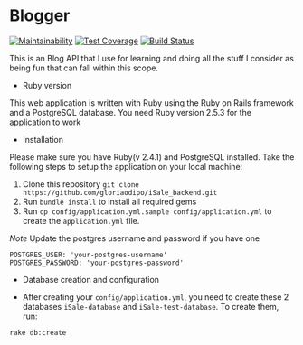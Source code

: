 # Blogger

[![Maintainability](https://api.codeclimate.com/v1/badges/ece9d83b75e0bc51bf41/maintainability)](https://codeclimate.com/github/Ramon3162/Blogger/maintainability) [![Test Coverage](https://api.codeclimate.com/v1/badges/ece9d83b75e0bc51bf41/test_coverage)](https://codeclimate.com/github/Ramon3162/Blogger/test_coverage) [![Build Status](https://travis-ci.org/Ramon3162/Blogger.svg?branch=develop)](https://travis-ci.org/Ramon3162/Blogger)

This is an Blog API that I use for learning and doing all the stuff I consider as being fun that can fall within this scope.

* Ruby version

This web application is written with Ruby using the Ruby on Rails framework and a PostgreSQL database. You need Ruby version 2.5.3 for the application to work

* Installation

Please make sure you have Ruby(v 2.4.1) and PostgreSQL installed. Take the following steps to setup the application on your local machine:

1. Clone this repository `git clone https://github.com/gloriaodipo/iSale_backend.git`
2. Run `bundle install` to install all required gems
3. Run `cp config/application.yml.sample config/application.yml` to create the `application.yml` file.

*Note* Update the postgres username and password if you have one
```
POSTGRES_USER: 'your-postgres-username'
POSTGRES_PASSWORD: 'your-postgres-password'
```

* Database creation and configuration

- After creating your `config/application.yml`, you need to create these 2 databases `iSale-database` and `iSale-test-database`. To create them, run:

```
rake db:create
```


